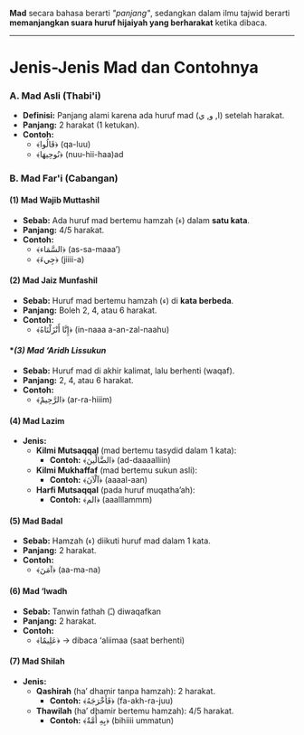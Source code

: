 **Mad** secara bahasa berarti _"panjang"_, sedangkan dalam ilmu tajwid berarti **memanjangkan suara huruf hijaiyah yang berharakat** ketika dibaca.

---

# Jenis-Jenis Mad dan Contohnya

### **A. Mad Asli (Thabi'i)**

- **Definisi:** Panjang alami karena ada huruf mad (ا, و, ي) setelah harakat.
- **Panjang:** 2 harakat (1 ketukan).
- **Contoh:**
	- ‎﴾قَالُوا﴿ (qa-luu)
	- ‎﴾نُوحِيهَا﴿ (nuu-hii-haa)ad     

### **B. Mad Far'i (Cabangan)**

#### **(1) Mad Wajib Muttashil**

- **Sebab:** Ada huruf mad bertemu hamzah (ء) dalam **satu kata**.
- **Panjang:** 4/5 harakat.
- **Contoh:**
    - ‎﴾السَّمَاء﴿ (as-sa-maaa’)
    - ‎﴾جِيءَ﴿ (jiiii-a)

#### **(2) Mad Jaiz Munfashil**

- **Sebab:** Huruf mad bertemu hamzah (ء) di **kata berbeda**.
- **Panjang:** Boleh 2, 4, atau 6 harakat.
- **Contoh:**
    - ‎﴾إِنَّا أَنْزَلْنَاهُ﴿ (in-naaa a-an-zal-naahu)

#### **(3) Mad ‘Aridh Lissukun*
- **Sebab:** Huruf mad di akhir kalimat, lalu berhenti (waqaf).
- **Panjang:** 2, 4, atau 6 harakat.
- **Contoh:**
    - ‎﴾الرَّحِيمْ﴿ (ar-ra-hiiim)

#### **(4) Mad Lazim**

- **Jenis:**
    - **Kilmi Mutsaqqal** (mad bertemu tasydid dalam 1 kata):
        - **Contoh:** ﴾الضَّالِّينَ﴿ (ad-daaaalliin)
    - **Kilmi Mukhaffaf** (mad bertemu sukun asli):
        - **Contoh:** ﴾آلْآنَ﴿ (aaaal-aan)
    - **Harfi Mutsaqqal** (pada huruf muqatha’ah):
        - **Contoh:** ﴾الم﴿ (aaalllammm)

#### **(5) Mad Badal**

- **Sebab:** Hamzah (ء) diikuti huruf mad dalam 1 kata.
- **Panjang:** 2 harakat.
- **Contoh:**
    - ‎﴾آمَنَ﴿ (aa-ma-na)

#### **(6) Mad ‘Iwadh**

- **Sebab:** Tanwin fathah (ـً) diwaqafkan
- **Panjang:** 2 harakat.
- **Contoh:**
    - ‎﴾عَلِيمًا‎﴿ → dibaca ‘aliimaa (saat berhenti)

#### **(7) Mad Shilah**

- **Jenis:**
    - **Qashirah** (ha’ dhamir tanpa hamzah): 2 harakat.
        - **Contoh:** ﴾فَأَخْرَجَهُ﴿ (fa-akh-ra-juu)
    - **Thawilah** (ha’ dhamir bertemu hamzah): 4/5 harakat.
        - **Contoh:** ﴾بِهِ أُمَّةٌ﴿ (bihiiii ummatun)